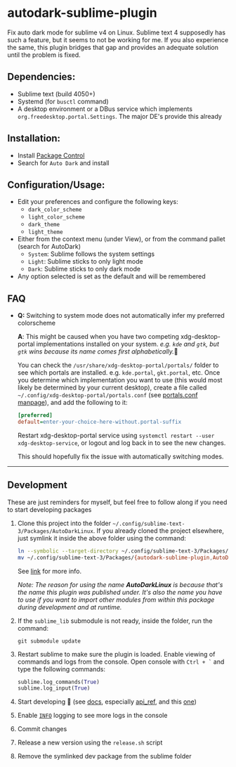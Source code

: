 # autodark-sublime-plugin
Fix auto dark mode for sublime v4 on Linux. Sublime text 4 supposedly has such a feature, but it seems to not be working for me. If you also experience the same, this plugin bridges that gap and provides an adequate solution until the problem is fixed.

## Dependencies:
- Sublime text (build 4050+)
- Systemd (for `busctl` command)
- A desktop environment or a DBus service which implements `org.freedesktop.portal.Settings`. The major DE's provide this already

## Installation:
- Install [Package Control](https://packagecontrol.io/installation)
- Search for `Auto Dark` and install

## Configuration/Usage:
- Edit your preferences and configure the following keys:
    - `dark_color_scheme`
    - `light_color_scheme`
    - `dark_theme`
    - `light_theme`
- Either from the context menu (under View), or from the command pallet (search for AutoDark)
    - `System`: Sublime follows the system settings
    - `Light`: Sublime sticks to only light mode
    - `Dark`: Sublime sticks to only dark mode
- Any option selected is set as the default and will be remembered

## FAQ

- **Q:** Switching to system mode does not automatically infer my preferred colorscheme

    **A**: This might be caused when you have two competing xdg-desktop-portal implementations installed on your system. _e.g. `kde` and `gtk`, but `gtk` wins because its name comes first alphabetically._:shrug:

    You can check the `/usr/share/xdg-desktop-portal/portals/` folder to see which portals are installed. e.g. `kde.portal`, `gkt.portal`, etc. Once you determine which implementation you want to use (this would most likely be determined by your current desktop), create a file called `~/.config/xdg-desktop-portal/portals.conf` (see [portals.conf manpage](https://man.archlinux.org/man/portals.conf.5)), and add the following to it:

    ```ini
    [preferred]
    default=enter-your-choice-here-without.portal-suffix
    ```
    Restart xdg-desktop-portal service using `systemctl restart --user xdg-desktop-service`, or logout and log back in to see the new changes.

    This should hopefully fix the issue with automatically switching modes.
---

## Development
These are just reminders for myself, but feel free to follow along if you need to start developing packages

1. Clone this project into the folder `~/.config/sublime-text-3/Packages/AutoDarkLinux`. If you already cloned the project elsewhere, just symlink it inside the above folder using the command:
    ```sh
    ln --symbolic --target-directory ~/.config/sublime-text-3/Packages/  /path/to/autodark-sublime-plugin/
    mv ~/.config/sublime-text-3/Packages/{autodark-sublime-plugin,AutoDarkLinux}
    ```
    See [link](https://www.sublimetext.com/docs/packages.html) for more info.

    _Note: The reason for using the name **AutoDarkLinux** is because that's the name this plugin was published under. It's also the name you have to use if you want to import other modules from within this package during development and at runtime._
2. If the `sublime_lib` submodule is not ready, inside the folder, run the command:
    ```
    git submodule update
    ```
2. Restart sublime to make sure the plugin is loaded. Enable viewing of commands and logs from the console. Open console with `` Ctrl + ` `` and type the following commands:
    ```py
    sublime.log_commands(True)
    sublime.log_input(True)
    ```
3. Start developing :hammer: (see [docs](https://www.sublimetext.com/docs/), especially [api_ref](https://www.sublimetext.com/docs/api_reference.html), and this [one](https://forum.sublimetext.com/t/solved-where-and-how-do-i-store-internal-package-settings/48843))
3. Enable [`INFO`](https://docs.python.org/3.8/library/logging.html#levels) logging to see more logs in the console
4. Commit changes
5. Release a new version using the `release.sh` script
6. Remove the symlinked dev package from the sublime folder
